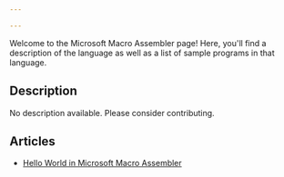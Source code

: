 ```yaml
---

---
```


Welcome to the Microsoft Macro Assembler page! Here, you'll find a description of the language as well as a list of sample programs in that language.

## Description

No description available. Please consider contributing.

## Articles

- [Hello World in Microsoft Macro Assembler](https://sampleprograms.io/projects/hello-world/microsoft-macro-assembler)